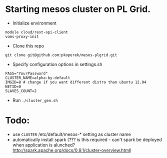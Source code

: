 Starting mesos cluster on PL Grid.
==================================

  * Initialize environment

```
module cloud/rest-api-client
voms-proxy-init
```

  * Clone this repo

```
git clone git@github.com:pkoperek/mesos-plgrid.git
```

  * Specify configuration options in settings.sh

```
PASS="YourPassword"
CLUSTER_NAME=alpha-by-default
IMGID=8 # change if you want different distro than ubuntu 12.04
NETID=0
SLAVES_COUNT=2
```

  * Run `./cluster_gen.sh`

Todo:
=====

  * use `CLUSTER` /etc/default/mesos-* setting as cluster name
  * automatically install spark (??? is this required - can't spark be deployed when application is alunched? http://spark.apache.org/docs/0.9.1/cluster-overview.html)
